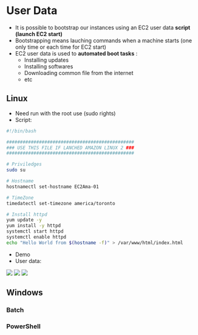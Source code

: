 # User Data
* It is possible to bootstrap our instances using an EC2 user data **script (launch EC2 start)**
* Bootstrapping means lauching commands when a machine starts (one only time or each time for EC2 start)
* EC2 user data is used to **automated boot tasks** :
  * Installing updates
  * Installing softwares
  * Downloading common file from the internet
  * etc

## Linux
* Need run with the root use (sudo rights)
* Script:
````Bash
#!/bin/bash

###############################################
### USE THIS FILE IF LANCHED AMAZON LINUX 2 ###
###############################################

# Priviledges
sudo su

# Hostname
hostnamectl set-hostname EC2Ama-01

# TimeZone
timedatectl set-timezone america/toronto

# Install httpd
yum update -y
yum install -y httpd
systemctl start httpd
systemctl enable httpd
echo "Hello World from $(hostname -f)" > /var/www/html/index.html
````

* Demo
 * User data:
 
[<img src="https://i.imgur.com/hr7ZUFj.png">](https://i.imgur.com/hr7ZUFj.png)
[<img src="https://i.imgur.com/8Bbwm0t.png">](https://i.imgur.com/8Bbwm0t.png)
[<img src="https://i.imgur.com/nO7XV6F.png">](https://i.imgur.com/nO7XV6F.png)

## Windows

### Batch

### PowerShell
